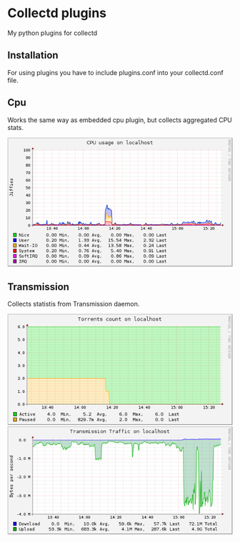 Collectd plugins
================

My python plugins for collectd

Installation
------------

For using plugins you have to include plugins.conf into your collectd.conf file.

Cpu
---

Works the same way as embedded cpu plugin, but collects aggregated CPU stats.

![Cpu stats](https://raw.githubusercontent.com/aksyonov/collectd-plugins/master/screenshots/cpu.png)

Transmission
------------

Collects statistis from Transmission daemon.

![Torrents count](https://raw.githubusercontent.com/aksyonov/collectd-plugins/master/screenshots/transmission-1.png)
![Transmission traffic](https://raw.githubusercontent.com/aksyonov/collectd-plugins/master/screenshots/transmission-2.png)
